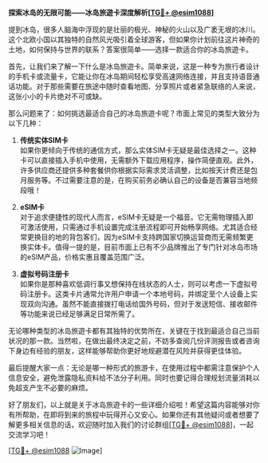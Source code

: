 **探索冰岛的无限可能——冰岛旅遊卡深度解析[[TG💪+ @esim1088](https://t.me/s/esim1088)]**

提到冰岛，很多人脑海中浮现的是壮丽的极光、神秘的火山以及广袤无垠的冰川。这个北欧小国以其独特的自然风光吸引着全球游客，但如果你计划前往这片神奇的土地，如何保持与世界的联系？答案很简单——选择一款适合你的冰岛旅遊卡。

首先，让我们来了解一下什么是冰岛旅遊卡。简单来说，这是一种专为旅行者设计的手机卡或流量卡，它能让你在冰岛期间轻松享受高速网络连接，并且支持语音通话功能。对于那些需要在旅途中随时查看地图、分享照片或者紧急联络的人来说，这张小小的卡片绝对不可或缺。

那么问题来了：如何挑选最适合自己的冰岛旅遊卡呢？市面上常见的类型大致分为以下几种：

1. **传统实体SIM卡**  
   如果你更倾向于传统的通信方式，那么实体SIM卡无疑是最佳选择之一。这种卡可以直接插入手机中使用，无需额外下载应用程序，操作简便直观。此外，许多供应商还提供多种套餐供你根据实际需求灵活调整，比如按天计费还是包月服务等。不过需要注意的是，在购买前务必确认自己的设备是否兼容当地频段哦！

2. **eSIM卡**  
   对于追求便捷性的现代人而言，eSIM卡无疑是一个福音。它无需物理插入即可激活使用，只需通过手机设置完成注册流程即可开始畅享网络。尤其适合经常更换目的地的背包客们，因为eSIM卡支持跨国家切换运营商而无需频繁更换实体卡。值得一提的是，目前市面上已有不少品牌推出了专门针对冰岛市场的eSIM产品，价格实惠且覆盖范围广泛。

3. **虚拟号码注册卡**  
   如果你是那种喜欢低调行事又想保持在线状态的人士，则可以考虑一下虚拟号码注册卡。这类卡片通常允许用户申请一个本地号码，并绑定至个人设备上实现双向沟通。虽然不能直接拨打电话给国外号码，但对于发送短信、接收邮件等功能来说已经足够满足日常所需了。

无论哪种类型的冰岛旅遊卡都有其独特的优势所在，关键在于找到最适合自己当前状况的那一款。当然啦，在做出最终决定之前，不妨多查阅几份评测报告或者咨询下身边有经验的朋友，这样能够帮助你更好地规避潜在风险并获得更佳体验。

最后提醒大家一点：无论是哪一种形式的旅游卡，在使用过程中都需注意保护个人信息安全，避免泄露隐私资料给不法分子利用。同时也要记得合理规划流量消耗以免超支产生不必要的麻烦。

好了朋友们，以上就是关于冰岛旅遊卡的一些详细介绍啦！希望这篇内容能够对你有所帮助，在即将到来的旅程中玩得开心又安心。如果你还有其他疑问或者想要了解更多相关信息的话，欢迎随时加入我们的讨论群组[[TG💪+ @esim1088](https://t.me/s/esim1088)]，一起交流学习吧！

[[TG💪+ @esim1088](https://t.me/s/esim1088) ![Image](https://i.postimg.cc/4NQfJmqS/Snipaste-2025-05-13-00-14-12.png)]